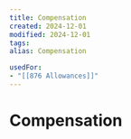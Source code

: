 ```yaml
---
title: Compensation
created: 2024-12-01
modified: 2024-12-01
tags: 
alias: Compensation

usedFor:
- "[[876 Allowances]]"
---
```

# Compensation
